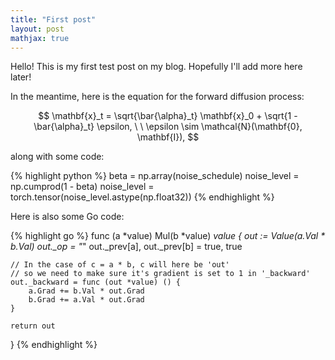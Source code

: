 ```yaml
---
title: "First post"
layout: post
mathjax: true
---
```


Hello! This is my first test post on my blog. Hopefully I'll add more here later!

In the meantime, here is the equation for the forward diffusion process:

$$ \mathbf{x}_t = \sqrt{\bar{\alpha}_t} \mathbf{x}_0 + \sqrt{1 - \bar{\alpha}_t} \epsilon, \ \ \epsilon \sim \mathcal{N}(\mathbf{0}, \mathbf{I}), $$

along with some code:

{% highlight python %}
beta = np.array(noise_schedule)
noise_level = np.cumprod(1 - beta)
noise_level = torch.tensor(noise_level.astype(np.float32))
{% endhighlight %}

Here is also some Go code:

{% highlight go %}
func (a *value) Mul(b *value) *value {
    out := Value(a.Val * b.Val)
	out._op = "*"
	out._prev[a], out._prev[b] = true, true
	
	// In the case of c = a * b, c will here be 'out'
	// so we need to make sure it's gradient is set to 1 in '_backward'
	out._backward = func (out *value) () {
		a.Grad += b.Val * out.Grad
		b.Grad += a.Val * out.Grad
	}

	return out
}
{% endhighlight %}